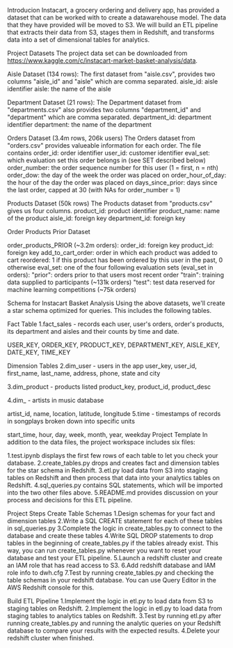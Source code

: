 Introducion
 Instacart, a grocery ordering and delivery app, has provided a dataset that can be worked with to create a datawarehouse model. The data that they have provided will be moved to S3. We will build an ETL pipeline that extracts their data from S3, stages them in Redshift, and transforms data into a set of dimensional tables for analytics. 

Project Datasets
The project data set can be downloaded from https://www.kaggle.com/c/instacart-market-basket-analysis/data. 

Aisle Dataset (134 rows): 
The first dataset from "aisle.csv", provides two columns "aisle_id" and "aisle" which are comma separated. 
aisle_id: aisle identifier
aisle: the name of the aisle

Department Dataset (21 rows): 
The Department dataset from "departments.csv" also provides two columns "department_id" and "department" which are comma separated. 
department_id: department identifier
department: the name of the department

Orders Dataset (3.4m rows, 206k users) 
The Orders dataset from "orders.csv" provides valueable information for each order. The file contains 
order_id: order identifier
user_id: customer identifier
eval_set: which evaluation set this order belongs in (see SET described below)
order_number: the order sequence number for this user (1 = first, n = nth)
order_dow: the day of the week the order was placed on
order_hour_of_day: the hour of the day the order was placed on
days_since_prior: days since the last order, capped at 30 (with NAs for order_number = 1)

Products Dataset (50k rows) 
The Products dataset from "products.csv" gives us four columns.
product_id: product identifier
product_name: name of the product
aisle_id: foreign key
department_id: foreign key

Order Products Prior Dataset  

order_products_PRIOR (~3.2m orders):
order_id: foreign key
product_id: foreign key
add_to_cart_order: order in which each product was added to cart
reordered: 1 if this product has been ordered by this user in the past, 0 otherwise
eval_set:  one of the four following evaluation sets (eval_set in orders):
          "prior": orders prior to that users most recent order 
          "train": training data supplied to participants (~131k orders)
          "test": test data reserved for machine learning competitions (~75k orders)

Schema for Instacart Basket Analysis
Using the above datasets, we'll  create a star schema optimized for queries. This includes the following tables.

Fact Table
1.fact_sales - records each user, user's orders, order's products, its department and aisles and their counts by time and date. 

USER_KEY, ORDER_KEY, PRODUCT_KEY, DEPARTMENT_KEY, AISLE_KEY, DATE_KEY, TIME_KEY

Dimension Tables
2.dim_user - users in the app
user_key, user_id, first_name, last_name, address, phone, state and city

3.dim_product - products listed
product_key, product_id, product_desc

4.dim_ - artists in music database

artist_id, name, location, latitude, longitude
5.time - timestamps of records in songplays broken down into specific units

start_time, hour, day, week, month, year, weekday
Project Template
In addition to the data files, the project workspace includes six files:

1.test.ipynb displays the first few rows of each table to let you check your database.
2.create_tables.py drops and creates fact and dimension tables for the star schema in Redshift.
3.etl.py load data from S3 into staging tables on Redshift and then process that data into your analytics tables on Redshift.
4.sql_queries.py contains SQL statements, which will be imported into the two other files above.
5.README.md provides discussion on your process and decisions for this ETL pipeline.

Project Steps
Create Table Schemas
1.Design schemas for your fact and dimension tables
2.Write a SQL CREATE statement for each of these tables in sql_queries.py
3.Complete the logic in create_tables.py to connect to the database and create these tables
4.Write SQL DROP statements to drop tables in the beginning of create_tables.py if the tables already exist. This way, you can run create_tables.py whenever you want to reset your database and test your ETL pipeline.
5.Launch a redshift cluster and create an IAM role that has read access to S3.
6.Add redshift database and IAM role info to dwh.cfg
7.Test by running create_tables.py and checking the table schemas in your redshift database. You can use Query Editor in the AWS Redshift console for this.

Build ETL Pipeline
1.Implement the logic in etl.py to load data from S3 to staging tables on Redshift.
2.Implement the logic in etl.py to load data from staging tables to analytics tables on Redshift.
3.Test by running etl.py after running create_tables.py and running the analytic queries on your Redshift database to compare your results with the expected results.
4.Delete your redshift cluster when finished.
